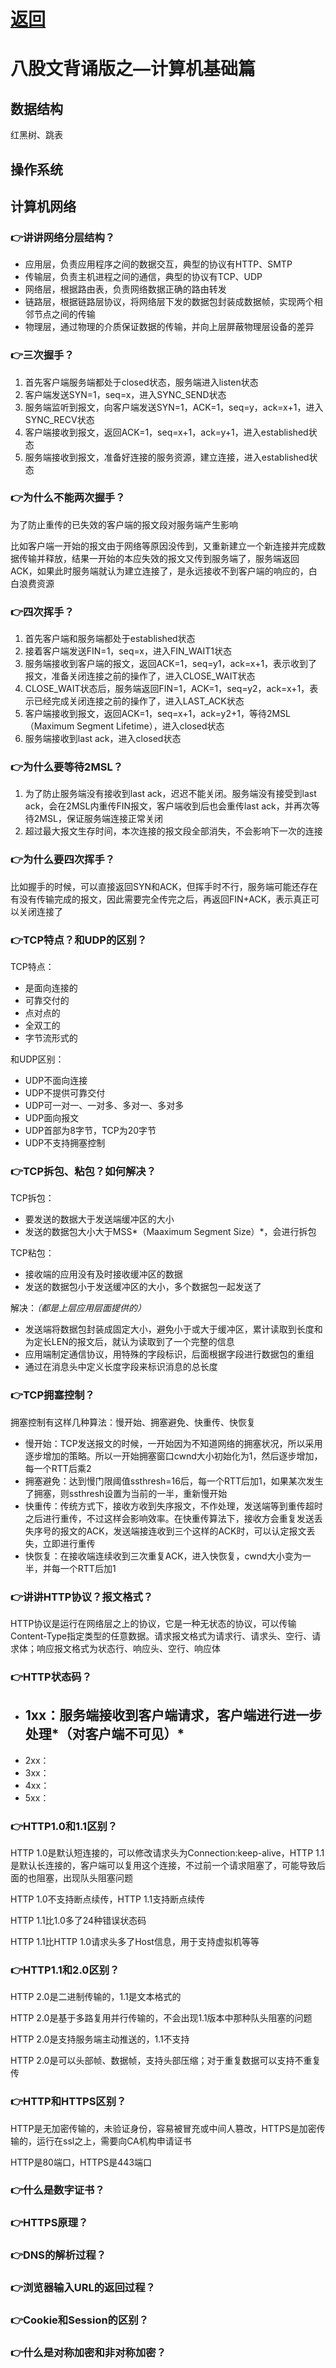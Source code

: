 # [返回](/)

# 八股文背诵版之—计算机基础篇

## 数据结构

红黑树、跳表



## 操作系统



## 计算机网络

### :point_right:讲讲网络分层结构？

- 应用层，负责应用程序之间的数据交互，典型的协议有HTTP、SMTP
- 传输层，负责主机进程之间的通信，典型的协议有TCP、UDP
- 网络层，根据路由表，负责网络数据正确的路由转发
- 链路层，根据链路层协议，将网络层下发的数据包封装成数据帧，实现两个相邻节点之间的传输
- 物理层，通过物理的介质保证数据的传输，并向上层屏蔽物理层设备的差异

### :point_right:三次握手？

1. 首先客户端服务端都处于closed状态，服务端进入listen状态
2. 客户端发送SYN=1，seq=x，进入SYNC_SEND状态
3. 服务端监听到报文，向客户端发送SYN=1，ACK=1，seq=y，ack=x+1，进入SYNC_RECV状态
4. 客户端接收到报文，返回ACK=1，seq=x+1，ack=y+1，进入established状态
5. 服务端接收到报文，准备好连接的服务资源，建立连接，进入established状态

### :point_right:为什么不能两次握手？

为了防止重传的已失效的客户端的报文段对服务端产生影响

比如客户端一开始的报文由于网络等原因没传到，又重新建立一个新连接并完成数据传输并释放，结果一开始的本应失效的报文又传到服务端了，服务端返回ACK，如果此时服务端就认为建立连接了，是永远接收不到客户端的响应的，白白浪费资源

### :point_right:四次挥手？

1. 首先客户端和服务端都处于established状态
2. 接着客户端发送FIN=1，seq=x，进入FIN_WAIT1状态
3. 服务端接收到客户端的报文，返回ACK=1，seq=y1，ack=x+1，表示收到了报文，准备关闭连接之前的操作了，进入CLOSE_WAIT状态
4. CLOSE_WAIT状态后，服务端返回FIN=1，ACK=1，seq=y2，ack=x+1，表示已经完成关闭连接之前的操作了，进入LAST_ACK状态
5. 客户端接收到报文，返回ACK=1，seq=x+1，ack=y2+1，等待2MSL（Maximum Segment Lifetime），进入closed状态
6. 服务端接收到last ack，进入closed状态

### :point_right:为什么要等待2MSL？

1. 为了防止服务端没有接收到last ack，迟迟不能关闭。服务端没有接受到last ack，会在2MSL内重传FIN报文，客户端收到后也会重传last ack，并再次等待2MSL，保证服务端连接正常关闭
2. 超过最大报文生存时间，本次连接的报文段全部消失，不会影响下一次的连接

### :point_right:为什么要四次挥手？

比如握手的时候，可以直接返回SYN和ACK，但挥手时不行，服务端可能还存在有没有传输完成的报文，因此需要完全传完之后，再返回FIN+ACK，表示真正可以关闭连接了

### :point_right:TCP特点？和UDP的区别？

TCP特点：

- 是面向连接的
- 可靠交付的
- 点对点的
- 全双工的
- 字节流形式的

和UDP区别：

- UDP不面向连接
- UDP不提供可靠交付
- UDP可一对一、一对多、多对一、多对多
- UDP面向报文
- UDP首部为8字节，TCP为20字节
- UDP不支持拥塞控制

### :point_right:TCP拆包、粘包？如何解决？

TCP拆包：

- 要发送的数据大于发送端缓冲区的大小
- 发送的数据包大小大于MSS*（Maaximum Segment Size）*，会进行拆包

TCP粘包：

- 接收端的应用没有及时接收缓冲区的数据
- 发送的数据包小于发送缓冲区的大小，多个数据包一起发送了

解决：*（都是上层应用层面提供的）*

- 发送端将数据包封装成固定大小，避免小于或大于缓冲区，累计读取到长度和为定长LEN的报文后，就认为读取到了一个完整的信息
- 应用端制定通信协议，用特殊的字段标识，后面根据字段进行数据包的重组
- 通过在消息头中定义长度字段来标识消息的总长度

### :point_right:TCP拥塞控制？

拥塞控制有这样几种算法：慢开始、拥塞避免、快重传、快恢复

- 慢开始：TCP发送报文的时候，一开始因为不知道网络的拥塞状况，所以采用逐步增加的策略。所以一开始拥塞窗口cwnd大小初始化为1，然后逐步增加，每一个RTT后乘2
- 拥塞避免：达到慢门限阈值ssthresh=16后，每一个RTT后加1，如果某次发生了拥塞，则ssthresh设置为当前的一半，重新慢开始
- 快重传：传统方式下，接收方收到失序报文，不作处理，发送端等到重传超时之后进行重传，不过这样会影响效率。在快重传算法下，接收方会重复发送丢失序号的报文的ACK，发送端接连收到三个这样的ACK时，可以认定报文丢失，立即进行重传
- 快恢复：在接收端连续收到三次重复ACK，进入快恢复，cwnd大小变为一半，并每一个RTT后加1

### :point_right:讲讲HTTP协议？报文格式？

HTTP协议是运行在网络层之上的协议，它是一种无状态的协议，可以传输Content-Type指定类型的任意数据。请求报文格式为请求行、请求头、空行、请求体；响应报文格式为状态行、响应头、空行、响应体

### :point_right:HTTP状态码？

- 1xx：服务端接收到客户端请求，客户端进行进一步处理*（对客户端不可见）*
  - 
- 2xx：
- 3xx：
- 4xx：
- 5xx：

### :point_right:HTTP1.0和1.1区别？

HTTP 1.0是默认短连接的，可以修改请求头为Connection:keep-alive，HTTP 1.1是默认长连接的，客户端可以复用这个连接，不过前一个请求阻塞了，可能导致后面的也阻塞，出现队头阻塞问题

HTTP 1.0不支持断点续传，HTTP 1.1支持断点续传

HTTP 1.1比1.0多了24种错误状态码

HTTP 1.1比HTTP 1.0请求头多了Host信息，用于支持虚拟机等等

### :point_right:HTTP1.1和2.0区别？

HTTP 2.0是二进制传输的，1.1是文本格式的

HTTP 2.0是基于多路复用并行传输的，不会出现1.1版本中那种队头阻塞的问题

HTTP 2.0是支持服务端主动推送的，1.1不支持

HTTP 2.0是可以头部帧、数据帧，支持头部压缩；对于重复数据可以支持不重复传

### :point_right:HTTP和HTTPS区别？

HTTP是无加密传输的，未验证身份，容易被冒充或中间人篡改，HTTPS是加密传输的，运行在ssl之上，需要向CA机构申请证书

HTTP是80端口，HTTPS是443端口

### :point_right:什么是数字证书？



### :point_right:HTTPS原理？



### :point_right:DNS的解析过程？



### :point_right:浏览器输入URL的返回过程？



### :point_right:Cookie和Session的区别？



### :point_right:什么是对称加密和非对称加密？